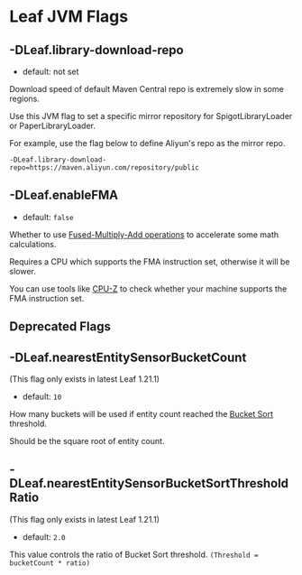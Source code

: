 # Leaf JVM Flags

## -DLeaf.library-download-repo
* default: not set

Download speed of default Maven Central repo is extremely slow in some regions.

Use this JVM flag to set a specific mirror repository for SpigotLibraryLoader or PaperLibraryLoader.

For example, use the flag below to define Aliyun's repo as the mirror repo.
```
-DLeaf.library-download-repo=https://maven.aliyun.com/repository/public
```

## -DLeaf.enableFMA
* default: `false`

Whether to use [Fused-Multiply-Add operations](https://en.wikipedia.org/wiki/Multiply%E2%80%93accumulate_operation) to accelerate some math calculations.

Requires a CPU which supports the FMA instruction set, otherwise it will be slower.

You can use tools like [CPU-Z](https://www.cpuid.com/softwares/cpu-z.html) to check whether your machine supports the FMA instruction set.

## Deprecated Flags

## -DLeaf.nearestEntitySensorBucketCount
(This flag only exists in latest Leaf 1.21.1)
* default: `10`

How many buckets will be used if entity count reached the [Bucket Sort](https://en.wikipedia.org/wiki/Bucket_sort) threshold.

Should be the square root of entity count.

## -DLeaf.nearestEntitySensorBucketSortThresholdRatio
(This flag only exists in latest Leaf 1.21.1)
* default: `2.0`

This value controls the ratio of Bucket Sort threshold. `(Threshold = bucketCount * ratio)`
